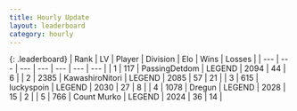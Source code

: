 ```yaml
---
title: Hourly Update
layout: leaderboard
category: hourly
---
```


{: .leaderboard}
| Rank | LV | Player | Division | Elo | Wins | Losses |
| --- | --- | --- | --- | --- | --- | --- |
| <span data-change="0">1</span> | 117 | <span title="ID: 454837">PassingDetdom</span> | LEGEND | <span data-change="0">2094</span> | <span data-change="0">44</span> | <span data-change="0">6</span> |
| <span data-change="0">2</span> | 2385 | <span title="ID: 164871">KawashiroNitori</span> | LEGEND | <span data-change="0">2085</span> | <span data-change="0">57</span> | <span data-change="0">21</span> |
| <span data-change="3">3</span> | 615 | <span title="ID: 512212">luckyspoin</span> | LEGEND | <span data-change="10">2030</span> | <span data-change="2">27</span> | <span data-change="0">8</span> |
| <span data-change="-1">4</span> | 1078 | <span title="ID: 337810">Dregun</span> | LEGEND | <span data-change="0">2028</span> | <span data-change="0">15</span> | <span data-change="0">2</span> |
| <span data-change="-1">5</span> | 766 | <span title="ID: 498323">Count Murko</span> | LEGEND | <span data-change="0">2024</span> | <span data-change="0">36</span> | <span data-change="0">14</span> |